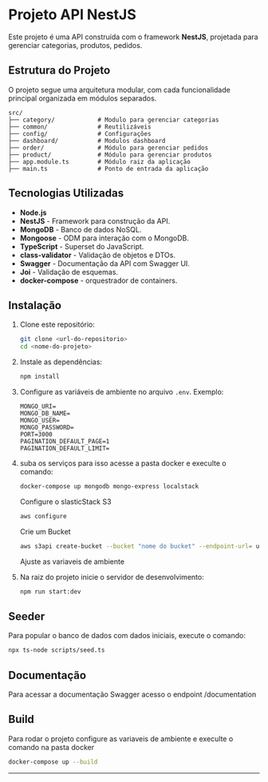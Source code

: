 # Projeto API NestJS

Este projeto é uma API construída com o framework **NestJS**, projetada para gerenciar categorias, produtos, pedidos.

## Estrutura do Projeto

O projeto segue uma arquitetura modular, com cada funcionalidade principal organizada em módulos separados.

```
src/
├── category/            # Modulo para gerenciar categorias
├── common/              # Reutilizáveis
├── config/              # Configurações
├── dashboard/           # Modulos dashboard
├── order/               # Módulo para gerenciar pedidos
├── product/             # Módulo para gerenciar produtos
├── app.module.ts        # Módulo raiz da aplicação
├── main.ts              # Ponto de entrada da aplicação
```

## Tecnologias Utilizadas

- **Node.js**
- **NestJS** - Framework para construção da API.
- **MongoDB** - Banco de dados NoSQL.
- **Mongoose** - ODM para interação com o MongoDB.
- **TypeScript** - Superset do JavaScript.
- **class-validator** - Validação de objetos e DTOs.
- **Swagger** - Documentação da API com Swagger UI.
- **Joi** - Validação de esquemas.
- **docker-compose** - orquestrador de containers.

## Instalação

1. Clone este repositório:

   ```bash
   git clone <url-do-repositorio>
   cd <nome-do-projeto>
   ```

2. Instale as dependências:

   ```bash
   npm install
   ```

3. Configure as variáveis de ambiente no arquivo `.env`. Exemplo:

   ```env
   MONGO_URI=
   MONGO_DB_NAME=
   MONGO_USER=
   MONGO_PASSWORD=
   PORT=3000
   PAGINATION_DEFAULT_PAGE=1
   PAGINATION_DEFAULT_LIMIT=
   ```

4. suba os serviços para isso acesse a pasta docker e execulte o comando:

   ```bash
   docker-compose up mongodb mongo-express localstack
   ```

   Configure o slasticStack S3

   ```bash
   aws configure
   ```

   Crie um Bucket

   ```bash
   aws s3api create-bucket --bucket "nome do bucket" --endpoint-url= url configurada
   ```

   Ajuste as variaveis de ambiente

5. Na raiz do projeto inicie o servidor de desenvolvimento:
   ```bash
   npm run start:dev
   ```

## Seeder

Para popular o banco de dados com dados iniciais, execute o comando:

```bash
npx ts-node scripts/seed.ts
```

## Documentação

Para acessar a documentação Swagger acesso o endpoint
/documentation

## Build

Para rodar o projeto configure as variaveis de ambiente e execulte o comando na pasta docker

```bash
docker-compose up --build
```

---
